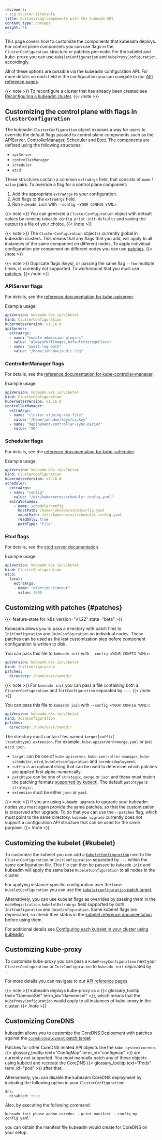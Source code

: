 ```yaml
---
reviewers:
- sig-cluster-lifecycle
title: Customizing components with the kubeadm API
content_type: concept
weight: 40
---
```


<!-- overview -->

This page covers how to customize the components that kubeadm deploys. For control plane components
you can use flags in the `ClusterConfiguration` structure or patches per-node. For the kubelet
and kube-proxy you can use `KubeletConfiguration` and `KubeProxyConfiguration`, accordingly.

All of these options are possible via the kubeadm configuration API.
For more details on each field in the configuration you can navigate to our
[API reference pages](/docs/reference/config-api/kubeadm-config.v1beta4/).

{{< note >}}
To reconfigure a cluster that has already been created see
[Reconfiguring a kubeadm cluster](/docs/tasks/administer-cluster/kubeadm/kubeadm-reconfigure).
{{< /note >}}

<!-- body -->

## Customizing the control plane with flags in `ClusterConfiguration`

The kubeadm `ClusterConfiguration` object exposes a way for users to override the default
flags passed to control plane components such as the APIServer, ControllerManager, Scheduler and Etcd.
The components are defined using the following structures:

- `apiServer`
- `controllerManager`
- `scheduler`
- `etcd`

These structures contain a common `extraArgs` field, that consists of `name` / `value` pairs.
To override a flag for a control plane component:

1.  Add the appropriate `extraArgs` to your configuration.
2.  Add flags to the `extraArgs` field.
3.  Run `kubeadm init` with `--config <YOUR CONFIG YAML>`.

{{< note >}}
You can generate a `ClusterConfiguration` object with default values by running `kubeadm config print init-defaults`
and saving the output to a file of your choice.
{{< /note >}}

{{< note >}}
The `ClusterConfiguration` object is currently global in kubeadm clusters. This means that any flags that you add,
will apply to all instances of the same component on different nodes. To apply individual configuration per component
on different nodes you can use [patches](#patches).
{{< /note >}}

{{< note >}}
Duplicate flags (keys), or passing the same flag `--foo` multiple times, is currently not supported.
To workaround that you must use [patches](#patches).
{{< /note >}}

### APIServer flags

For details, see the [reference documentation for kube-apiserver](/docs/reference/command-line-tools-reference/kube-apiserver/).

Example usage:

```yaml
apiVersion: kubeadm.k8s.io/v1beta4
kind: ClusterConfiguration
kubernetesVersion: v1.16.0
apiServer:
  extraArgs:
  - name: "enable-admission-plugins"
    value: "AlwaysPullImages,DefaultStorageClass"
  - name: "audit-log-path"
    value: "/home/johndoe/audit.log"
```

### ControllerManager flags

For details, see the [reference documentation for kube-controller-manager](/docs/reference/command-line-tools-reference/kube-controller-manager/).

Example usage:

```yaml
apiVersion: kubeadm.k8s.io/v1beta4
kind: ClusterConfiguration
kubernetesVersion: v1.16.0
controllerManager:
  extraArgs:
  - name: "cluster-signing-key-file"
    value: "/home/johndoe/keys/ca.key"
  - name: "deployment-controller-sync-period"
    value: "50"
```

### Scheduler flags

For details, see the [reference documentation for kube-scheduler](/docs/reference/command-line-tools-reference/kube-scheduler/).

Example usage:

```yaml
apiVersion: kubeadm.k8s.io/v1beta4
kind: ClusterConfiguration
kubernetesVersion: v1.16.0
scheduler:
  extraArgs:
  - name: "config"
    value: "/etc/kubernetes/scheduler-config.yaml"
  extraVolumes:
    - name: schedulerconfig
      hostPath: /home/johndoe/schedconfig.yaml
      mountPath: /etc/kubernetes/scheduler-config.yaml
      readOnly: true
      pathType: "File"
```

### Etcd flags

For details, see the [etcd server documentation](https://etcd.io/docs/).

Example usage:

```yaml
apiVersion: kubeadm.k8s.io/v1beta4
kind: ClusterConfiguration
etcd:
  local:
    extraArgs:
    - name: "election-timeout"
      value: 1000
```

## Customizing with patches {#patches}

{{< feature-state for_k8s_version="v1.22" state="beta" >}}

Kubeadm allows you to pass a directory with patch files to `InitConfiguration` and `JoinConfiguration`
on individual nodes. These patches can be used as the last customization step before component configuration
is written to disk.

You can pass this file to `kubeadm init` with `--config <YOUR CONFIG YAML>`:

```yaml
apiVersion: kubeadm.k8s.io/v1beta4
kind: InitConfiguration
patches:
  directory: /home/user/somedir
```

{{< note >}}
For `kubeadm init` you can pass a file containing both a `ClusterConfiguration` and `InitConfiguration`
separated by `---`.
{{< /note >}}

You can pass this file to `kubeadm join` with `--config <YOUR CONFIG YAML>`:

```yaml
apiVersion: kubeadm.k8s.io/v1beta4
kind: JoinConfiguration
patches:
  directory: /home/user/somedir
```

The directory must contain files named `target[suffix][+patchtype].extension`.
For example, `kube-apiserver0+merge.yaml` or just `etcd.json`.

- `target` can be one of `kube-apiserver`, `kube-controller-manager`, `kube-scheduler`, `etcd`,
`kubeletconfiguration` and `corednsdeployment`.
- `suffix` is an optional string that can be used to determine which patches are applied first
alpha-numerically.
- `patchtype` can be one of `strategic`, `merge` or `json` and these must match the patching formats
[supported by kubectl](/docs/tasks/manage-kubernetes-objects/update-api-object-kubectl-patch).
The default `patchtype` is `strategic`.
- `extension` must be either `json` or `yaml`.

{{< note >}}
If you are using `kubeadm upgrade` to upgrade your kubeadm nodes you must again provide the same
patches, so that the customization is preserved after upgrade. To do that you can use the `--patches`
flag, which must point to the same directory. `kubeadm upgrade` currently does not support a configuration
API structure that can be used for the same purpose.
{{< /note >}}

## Customizing the kubelet {#kubelet}

To customize the kubelet you can add a [`KubeletConfiguration`](/docs/reference/config-api/kubelet-config.v1beta1/)
next to the `ClusterConfiguration` or `InitConfiguration` separated by `---` within the same configuration file.
This file can then be passed to `kubeadm init` and kubeadm will apply the same base `KubeletConfiguration`
to all nodes in the cluster.

For applying instance-specific configuration over the base `KubeletConfiguration` you can use the
[`kubeletconfiguration` patch target](#patches).

Alternatively, you can use kubelet flags as overrides by passing them in the
`nodeRegistration.kubeletExtraArgs` field supported by both `InitConfiguration` and `JoinConfiguration`.
Some kubelet flags are deprecated, so check their status in the
[kubelet reference documentation](/docs/reference/command-line-tools-reference/kubelet) before using them.

For additional details see [Configuring each kubelet in your cluster using kubeadm](/docs/setup/production-environment/tools/kubeadm/kubelet-integration)

## Customizing kube-proxy

To customize kube-proxy you can pass a `KubeProxyConfiguration` next your `ClusterConfiguration` or
`InitConfiguration` to `kubeadm init` separated by `---`.

For more details you can navigate to our [API reference pages](/docs/reference/config-api/kubeadm-config.v1beta4/).

{{< note >}}
kubeadm deploys kube-proxy as a {{< glossary_tooltip text="DaemonSet" term_id="daemonset" >}}, which means
that the `KubeProxyConfiguration` would apply to all instances of kube-proxy in the cluster.
{{< /note >}}

## Customizing CoreDNS

kubeadm allows you to customize the CoreDNS Deployment with patches against the
[`corednsdeployment` patch target](#patches).

Patches for other CoreDNS related API objects like the `kube-system/coredns`
{{< glossary_tooltip text="ConfigMap" term_id="configmap" >}} are currently not supported.
You must manually patch any of these objects using kubectl and recreate the CoreDNS
{{< glossary_tooltip text="Pods" term_id="pod" >}} after that.

Alternatively, you can disable the kubeadm CoreDNS deployment by including the following
option in your `ClusterConfiguration`:

```yaml
dns:
  disabled: true
```

Also, by executing the following command:

```shell
kubeadm init phase addon coredns --print-manifest --config my-config.yaml`
```

you can obtain the manifest file kubeadm would create for CoreDNS on your setup.
